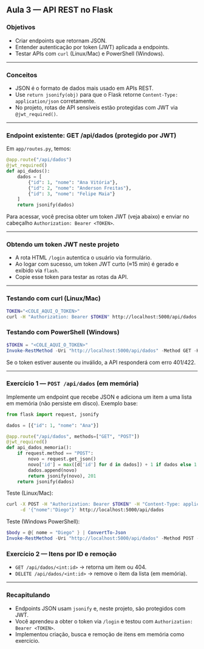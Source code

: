 ## Aula 3 — API REST no Flask

### Objetivos
- Criar endpoints que retornam JSON.
- Entender autenticação por token (JWT) aplicada a endpoints.
- Testar APIs com `curl` (Linux/Mac) e PowerShell (Windows).

---

### Conceitos
- JSON é o formato de dados mais usado em APIs REST.
- Use `return jsonify(obj)` para que o Flask retorne `Content-Type: application/json` corretamente.
- No projeto, rotas de API sensíveis estão protegidas com JWT via `@jwt_required()`.

---

### Endpoint existente: GET /api/dados (protegido por JWT)
Em `app/routes.py`, temos:
```python
@app.route("/api/dados")
@jwt_required()
def api_dados():
    dados = [
        {"id": 1, "nome": "Ana Vitória"},
        {"id": 2, "nome": "Anderson Freitas"},
        {"id": 3, "nome": "Felipe Maia"}
    ]
    return jsonify(dados)
```
Para acessar, você precisa obter um token JWT (veja abaixo) e enviar no cabeçalho `Authorization: Bearer <TOKEN>`.

---

### Obtendo um token JWT neste projeto
- A rota HTML `/login` autentica o usuário via formulário.
- Ao logar com sucesso, um token JWT curto (≈15 min) é gerado e exibido via `flash`.
- Copie esse token para testar as rotas da API.

---

### Testando com curl (Linux/Mac)
```bash
TOKEN="<COLE_AQUI_O_TOKEN>"
curl -H "Authorization: Bearer $TOKEN" http://localhost:5000/api/dados
```

### Testando com PowerShell (Windows)
```powershell
$TOKEN = "<COLE_AQUI_O_TOKEN>"
Invoke-RestMethod -Uri "http://localhost:5000/api/dados" -Method GET -Headers @{ Authorization = "Bearer $TOKEN" }
```
Se o token estiver ausente ou inválido, a API responderá com erro 401/422.

---

### Exercício 1 — `POST /api/dados` (em memória)
Implemente um endpoint que recebe JSON e adiciona um item a uma lista em memória (não persiste em disco). Exemplo base:
```python
from flask import request, jsonify

dados = [{"id": 1, "nome": "Ana"}]

@app.route("/api/dados", methods=["GET", "POST"])
@jwt_required()
def api_dados_memoria():
    if request.method == "POST":
        novo = request.get_json()
        novo['id'] = max([d['id'] for d in dados]) + 1 if dados else 1
        dados.append(novo)
        return jsonify(novo), 201
    return jsonify(dados)
```
Teste (Linux/Mac):
```bash
curl -X POST -H "Authorization: Bearer $TOKEN" -H "Content-Type: application/json" \
     -d '{"nome":"Diego"}' http://localhost:5000/api/dados
```
Teste (Windows PowerShell):
```powershell
$body = @{ nome = "Diego" } | ConvertTo-Json
Invoke-RestMethod -Uri "http://localhost:5000/api/dados" -Method POST -Headers @{ Authorization = "Bearer $TOKEN" } -Body $body -ContentType "application/json"
```

### Exercício 2 — Itens por ID e remoção
- `GET /api/dados/<int:id>` → retorna um item ou 404.
- `DELETE /api/dados/<int:id>` → remove o item da lista (em memória).

---

### Recapitulando
- Endpoints JSON usam `jsonify` e, neste projeto, são protegidos com JWT.
- Você aprendeu a obter o token via `/login` e testou com `Authorization: Bearer <TOKEN>`.
- Implementou criação, busca e remoção de itens em memória como exercício.
